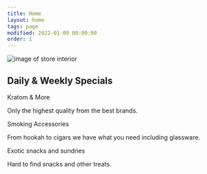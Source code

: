 ```yaml
---
title: Home
layout: home
tags: page
modified: 2022-01-09 00:00:00
order: 1
---
```

<div class="max-w-7xl mx-auto text-xl text-center mb-20">
    <div class="grid md:grid-cols-12 max-w-7xl px-4  mx-auto mt-20 mb-40 ">
        <div class="md:col-span-7 mx-auto">
            <img src="/images/interior-640.webp" class="mx-auto shadow-lg rounded" alt="image of store interior" title="Big J's Convenience">
        </div>
        <div class="md:col-span-5 mx-auto text-center">
            <h2 class="text-purple-800 text-3xl md:text-4xl mt-10 md:mt-0 mb-4 md:mb-10 font-bold mx-auto">Daily &amp; Weekly Specials</h2>
            <p class="text-xl leading-relaxed text-purple-700 font-bold uppercase">Kratom &amp; More</p>
            <p class="px-4 md:px-14">Only the highest quality from the best brands.</p>
            <p class="text-xl leading-relaxed text-purple-700 font-bold mt-4 md:mt-10 uppercase">Smoking Accessories</p>
            <p class="px-4 md:px-14">From hookah to cigars we have what you need including glassware.</p>
            <p class="text-xl leading-relaxed text-purple-700 font-bold mt-4 md:mt-10 uppercase">Exotic snacks and sundries</p>
            <p class="px-4 md:px-14">Hard to find snacks and other treats.</p>
        </div>
        <div>
        </div>
    </div>
</div>
